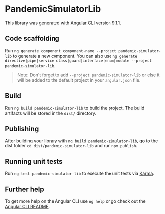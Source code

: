 # PandemicSimulatorLib

This library was generated with [Angular CLI](https://github.com/angular/angular-cli) version 9.1.1.

## Code scaffolding

Run `ng generate component component-name --project pandemic-simulator-lib` to generate a new component. You can also use `ng generate directive|pipe|service|class|guard|interface|enum|module --project pandemic-simulator-lib`.
> Note: Don't forget to add `--project pandemic-simulator-lib` or else it will be added to the default project in your `angular.json` file. 

## Build

Run `ng build pandemic-simulator-lib` to build the project. The build artifacts will be stored in the `dist/` directory.

## Publishing

After building your library with `ng build pandemic-simulator-lib`, go to the dist folder `cd dist/pandemic-simulator-lib` and run `npm publish`.

## Running unit tests

Run `ng test pandemic-simulator-lib` to execute the unit tests via [Karma](https://karma-runner.github.io).

## Further help

To get more help on the Angular CLI use `ng help` or go check out the [Angular CLI README](https://github.com/angular/angular-cli/blob/master/README.md).
